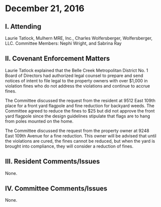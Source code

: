 <!---
title: December 21, 2016 Minutes
layout: minutes.html
collection: minutes
date: 2016-12-21
draft: false
--->
# December 21, 2016

## I. Attending
Laurie Tatlock, Mulhern MRE, Inc., Charles Wolfersberger, Wolfersberger, LLC.  Committee Members: Nephi Wright, and Sabrina Ray

## II. Covenant Enforcement Matters
Laurie Tatlock explained that the Belle Creek Metropolitan District No. 1 Board of Directors had authorized legal counsel to prepare and send notices of intent to file legal to the property owners with over $1,000 in violation fines who do not address the violations and continue to accrue fines.

The Committee discussed the request from the resident at 9512 East 109th place for a front yard flagpole and fine reduction for backyard weeds.  The Committee agreed to reduce the fines to $25 but did not approve the front yard flagpole since the design guidelines stipulate that flags are to hang from poles mounted on the home.

The Committee discussed the request from the property owner at 9248 East 109th Avenue for a fine reduction.  This owner will be advised that until the violations are cured, the fines cannot be reduced, but when the yard is brought into compliance, they will consider a reduction of fines.

## III. Resident Comments/Issues
None.

## IV. Committee Comments/Issues
None.
